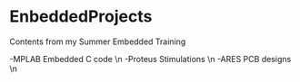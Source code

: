 # EnbeddedProjects

Contents from my Summer Embedded Training

-MPLAB Embedded C code \n
-Proteus Stimulations  \n
-ARES PCB designs \n

